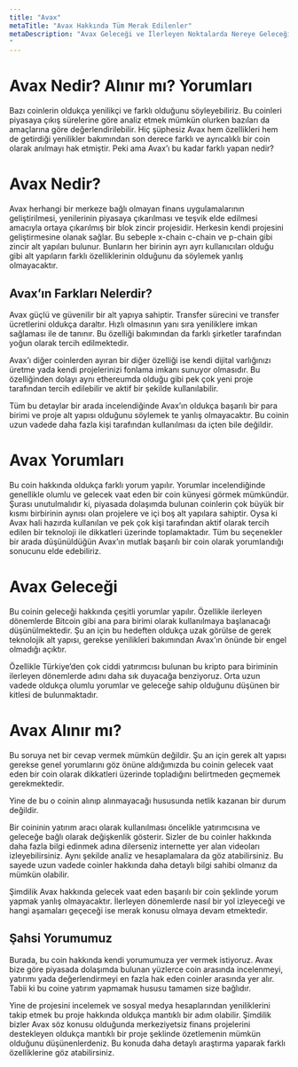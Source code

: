 ```yaml
---
title: "Avax"
metaTitle: "Avax Hakkında Tüm Merak Edilenler"
metaDescription: "Avax Geleceği ve İlerleyen Noktalarda Nereye Geleceği İle İlgili
"
---
```


# Avax Nedir? Alınır mı? Yorumları

Bazı coinlerin oldukça yenilikçi ve farklı olduğunu söyleyebiliriz. Bu coinleri piyasaya çıkış sürelerine göre analiz etmek mümkün olurken bazıları da amaçlarına göre değerlendirilebilir. Hiç şüphesiz Avax hem özellikleri hem de getirdiği yenilikler bakımından son derece farklı ve ayrıcalıklı bir coin olarak anılmayı hak etmiştir. Peki ama Avax’ı bu kadar farklı yapan nedir?

# Avax Nedir?

Avax herhangi bir merkeze bağlı olmayan finans uygulamalarının geliştirilmesi, yenilerinin piyasaya çıkarılması ve teşvik elde edilmesi amacıyla ortaya çıkarılmış bir blok zincir projesidir. Herkesin kendi projesini geliştirmesine olanak sağlar. Bu sebeple x-chain c-chain ve p-chain gibi zincir alt yapıları bulunur. Bunların her birinin ayrı ayrı kullanıcıları olduğu gibi alt yapıların farklı özelliklerinin olduğunu da söylemek yanlış olmayacaktır. 

## Avax’ın Farkları Nelerdir?

Avax güçlü ve güvenilir bir alt yapıya sahiptir. Transfer sürecini ve transfer ücretlerini oldukça daraltır. Hızlı olmasının yanı sıra yeniliklere imkan sağlaması ile de tanınır. Bu özelliği bakımından da farklı şirketler tarafından yoğun olarak tercih edilmektedir. 

Avax’ı diğer coinlerden ayıran bir diğer özelliği ise kendi dijital varlığınızı üretme yada kendi projelerinizi fonlama imkanı sunuyor olmasıdır. Bu özelliğinden dolayı aynı ethereumda olduğu gibi pek çok yeni proje tarafından tercih edilebilir ve aktif bir şekilde kullanılabilir. 

Tüm bu detaylar bir arada incelendiğinde Avax’ın oldukça başarılı bir para birimi ve proje alt yapısı olduğunu söylemek te yanlış olmayacaktır. Bu coinin uzun vadede daha fazla kişi tarafından kullanılması da içten bile değildir. 

# Avax Yorumları

Bu coin hakkında oldukça farklı yorum yapılır. Yorumlar incelendiğinde genellikle olumlu ve gelecek vaat eden bir coin künyesi görmek mümkündür. Şurası unutulmalıdır ki, piyasada dolaşımda bulunan coinlerin çok büyük bir kısmı birbirinin aynısı olan projelere ve içi boş alt yapılara sahiptir. Oysa ki Avax hali hazırda kullanılan ve pek çok kişi tarafından aktif olarak tercih edilen bir teknoloji ile dikkatleri üzerinde toplamaktadır. Tüm bu seçenekler bir arada düşünüldüğün Avax’ın mutlak başarılı bir coin olarak yorumlandığı sonucunu elde edebiliriz.

# Avax Geleceği

Bu coinin geleceği hakkında çeşitli yorumlar yapılır. Özellikle ilerleyen dönemlerde Bitcoin gibi ana para birimi olarak kullanılmaya başlanacağı düşünülmektedir. Şu an için bu hedeften oldukça uzak görülse de gerek teknolojik alt yapısı, gerekse yenilikleri bakımından Avax’ın önünde bir engel olmadığı açıktır. 

Özellikle Türkiye’den çok ciddi yatırımcısı bulunan bu kripto para biriminin ilerleyen dönemlerde adını daha sık duyacağa benziyoruz. Orta uzun vadede oldukça olumlu yorumlar ve geleceğe sahip olduğunu düşünen bir kitlesi de bulunmaktadır. 

# Avax Alınır mı?

Bu soruya net bir cevap vermek mümkün değildir. Şu an için gerek alt yapısı gerekse genel yorumlarını göz önüne aldığımızda bu coinin gelecek vaat eden bir coin olarak dikkatleri üzerinde topladığını belirtmeden geçmemek gerekmektedir. 

Yine de bu o coinin alınıp alınmayacağı hususunda netlik kazanan bir durum değildir. 

Bir coininin yatırım aracı olarak kullanılması öncelikle yatırımcısına ve geleceğe bağlı olarak değişkenlik gösterir. Sizler de bu coinler hakkında daha fazla bilgi edinmek adına dilerseniz internette yer alan videoları izleyebilirsiniz. Aynı şekilde analiz ve hesaplamalara da göz atabilirsiniz. Bu sayede uzun vadede coinler hakkında daha detaylı bilgi sahibi olmanız da mümkün olabilir. 

Şimdilik Avax hakkında gelecek vaat eden başarılı bir coin şeklinde yorum yapmak yanlış olmayacaktır. İlerleyen dönemlerde nasıl bir yol izleyeceği ve hangi aşamaları geçeceği ise merak konusu olmaya devam etmektedir. 

## Şahsi Yorumumuz

Burada, bu coin hakkında kendi yorumumuza yer vermek istiyoruz. Avax bize göre piyasada dolaşımda bulunan yüzlerce coin arasında incelenmeyi, yatırımı yada değerlendirmeyi en fazla hak eden coinler arasında yer alır. Tabii ki bu coine yatırım yapmamak hususu tamamen size bağlıdır. 

Yine de projesini incelemek ve sosyal medya hesaplarından yeniliklerini takip etmek bu proje hakkında oldukça mantıklı bir adım olabilir. Şimdilik bizler Avax söz konusu olduğunda merkeziyetsiz finans projelerini destekleyen oldukça mantıklı bir proje şeklinde özetlemenin mümkün olduğunu düşünenlerdeniz. Bu konuda daha detaylı araştırma yaparak farklı özelliklerine göz atabilirsiniz. 
